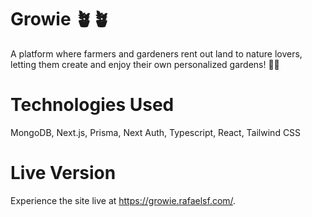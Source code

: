 # Growie 🪴🪴
A platform where farmers and gardeners rent out land to nature lovers, letting them create and enjoy their own personalized gardens! 🌱🌿

# Technologies Used 
MongoDB, Next.js, Prisma, Next Auth, Typescript, React, Tailwind CSS

# Live Version
Experience the site live at https://growie.rafaelsf.com/. 
